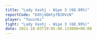 ```yaml
---
title: "Lady Vashj - Wipe 3 (68.99%)"
reportCode: "6XhjdQmtyfBJDVzN"
player: "Touinki"
fight: "Lady Vashj - Wipe 3 (68.99%)"
date: 2021-10-03T19:05:08.133000+00:00
---
```

